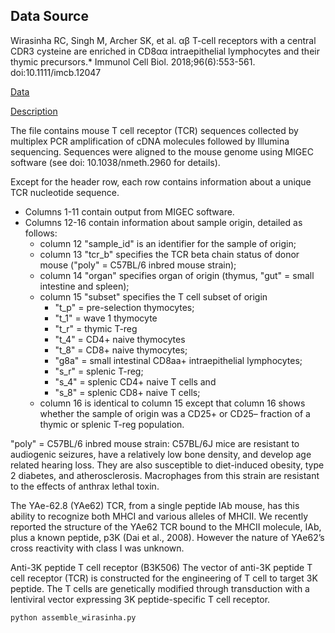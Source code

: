 



## Data Source

Wirasinha RC, Singh M, Archer SK, et al. αβ T-cell receptors with a central CDR3 cysteine are enriched in CD8αα intraepithelial lymphocytes and their thymic precursors.* 
Immunol Cell Biol. 2018;96(6):553-561. doi:10.1111/imcb.12047

[Data](https://figshare.com/articles/Wirasinha_migec_txt_zip/5766591)

[Description](https://researchdata.edu.au/wirasinhamigectxtzip/1307755)

The file contains mouse T cell receptor (TCR) sequences collected by multiplex PCR amplification of 
cDNA molecules followed by Illumina sequencing. Sequences were aligned to the mouse genome using MIGEC software 
(see doi: 10.1038/nmeth.2960 for details). 

Except for the header row, each row contains information about a unique TCR nucleotide sequence. 

* Columns 1-11 contain output from MIGEC software. 
* Columns 12-16 contain information about sample origin, detailed as follows: 
  * column 12 "sample_id" is an identifier for the sample of origin; 
  * column 13 "tcr_b" specifies the TCR beta chain status of donor mouse ("poly" = C57BL/6 inbred mouse strain); 
  * column 14 "organ" specifies organ of origin (thymus, "gut" = small intestine and spleen); 
  * column 15 "subset" specifies the T cell subset of origin 
    * "t_p" = pre-selection thymocytes; 
    * "t_1" = wave 1 thymocyte
    * "t_r" = thymic T-reg
    * "t_4" = CD4+ naive thymocytes
    * "t_8" = CD8+ naive thymocytes; 
    * "g8a" = small intestinal CD8aa+ intraepithelial lymphocytes; 
    * "s_r" = splenic T-reg; 
    * "s_4" = splenic CD4+ naive T cells and 
    * "s_8" = splenic CD8+ naive T cells; 
  * column 16 is identical to column 15 except that column 16 shows whether the sample of origin was a CD25+ or CD25– fraction of a thymic or splenic T-reg population.


"poly" = C57BL/6 inbred mouse strain: C57BL/6J mice are resistant to audiogenic seizures, have a relatively low bone density, and develop age related hearing loss. They are also susceptible to diet-induced obesity, type 2 diabetes, and atherosclerosis. Macrophages from this strain are resistant to the effects of anthrax lethal toxin.

The YAe-62.8 (YAe62) TCR, from a single peptide IAb mouse, has this ability to recognize both MHCI and various alleles of MHCII. We recently reported the structure of the YAe62 TCR bound to the MHCII molecule, IAb, plus a known peptide, p3K (Dai et al., 2008). However the nature of YAe62’s cross reactivity with class I was unknown.

Anti-3K peptide T cell receptor (B3K506)
The vector of anti-3K peptide T cell receptor (TCR) is constructed for the engineering of T cell to target 3K peptide. The T cells are genetically modified through transduction with a lentiviral vector expressing 3K peptide-specific T cell receptor.


``` python
python assemble_wirasinha.py
```


